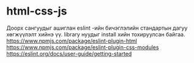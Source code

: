 # html-css-js

Доорх сангуудыг ашиглан eslint -ийн бичэглэлийн стандартын дагуу хөгжүүлэлт хийнэ үү. library нуудыг install хийн тохируулсан байгаа.
https://www.npmjs.com/package/eslint-plugin-html
https://www.npmjs.com/package/eslint-plugin-css-modules
https://eslint.org/docs/user-guide/getting-started
